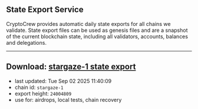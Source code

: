 ## State Export Service
CryptoCrew provides automatic daily state exports for all chains we validate. State export files can be used as genesis files and are a snapshot of the current blockchain state, including all validators, accounts, balances and delegations.

---
**Download: [stargaze-1 state export](https://dl-eu2.ccvalidators.com/SERVICE/stargaze/stargaze-1_export_24004809.json)**
---

- last updated: Tue Sep 02 2025 11:40:09
- chain id: `stargaze-1`
- export height: `24004809`
- use for: airdrops, local tests, chain recovery
